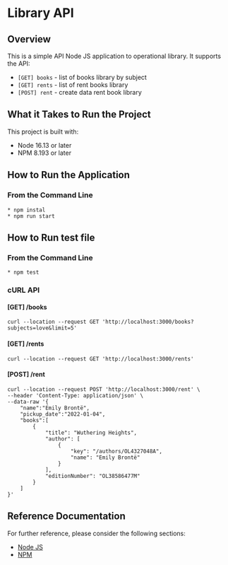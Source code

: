# Library API

## Overview
This is a simple API Node JS application to operational library.
It supports the API:

* `[GET] books` - list of books library by subject
* `[GET] rents` - list of rent books library
* `[POST] rent` - create data rent book library

## What it Takes to Run the Project
This project is built with:

* Node 16.13 or later
* NPM 8.193 or later

## How to Run the Application

### From the Command Line
```
* npm instal
* npm run start
```

## How to Run test file

### From the Command Line
```
* npm test
```

### cURL API

#### [GET] /books
```
curl --location --request GET 'http://localhost:3000/books?subjects=love&limit=5'
```

#### [GET] /rents
```
curl --location --request GET 'http://localhost:3000/rents'
```

#### [POST] /rent
```
curl --location --request POST 'http://localhost:3000/rent' \
--header 'Content-Type: application/json' \
--data-raw '{
    "name":"Emily Brontë",
    "pickup_date":"2022-01-04",
    "books":[
        {
            "title": "Wuthering Heights",
            "author": [
                {
                    "key": "/authors/OL4327048A",
                    "name": "Emily Brontë"
                }
            ],
            "editionNumber": "OL38586477M"
        }
    ]
}'
```

## Reference Documentation
For further reference, please consider the following sections:

* [Node JS](https://nodejs.org/en/docs/)
* [NPM](https://docs.npmjs.com/getting-started)

